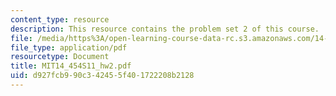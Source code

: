 ```yaml
---
content_type: resource
description: This resource contains the problem set 2 of this course.
file: /media/https%3A/open-learning-course-data-rc.s3.amazonaws.com/14-454-economic-crises-spring-2011/d927fcb990c342455f401722208b2128_MIT14_454S11_hw2.pdf
file_type: application/pdf
resourcetype: Document
title: MIT14_454S11_hw2.pdf
uid: d927fcb9-90c3-4245-5f40-1722208b2128
---
```

